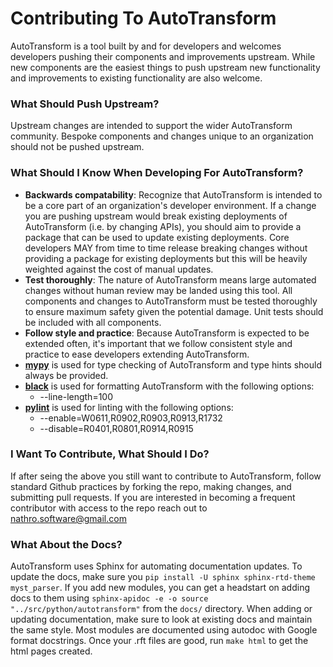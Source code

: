 # **Contributing To AutoTransform**

AutoTransform is a tool built by and for developers and welcomes developers pushing their components and improvements upstream. While new components are the easiest things to push upstream new functionality and improvements to existing functionality are also welcome.

### **What Should Push Upstream?**

Upstream changes are intended to support the wider AutoTransform community. Bespoke components and changes unique to an organization should not be pushed upstream.

### **What Should I Know When Developing For AutoTransform?**

- **Backwards compatability**: Recognize that AutoTransform is intended to be a core part of an organization's developer environment. If a change you are pushing upstream would break existing deployments of AutoTransform (i.e. by changing APIs), you should aim to provide a package that can be used to update existing deployments. Core developers MAY from time to time release breaking changes without providing a package for existing deployments but this will be heavily weighted against the cost of manual updates.
- **Test thoroughly**: The nature of AutoTransform means large automated changes without human review may be landed using this tool. All components and changes to AutoTransform must be tested thoroughly to ensure maximum safety given the potential damage. Unit tests should be included with all components.
- **Follow style and practice**: Because AutoTransform is expected to be extended often, it's important that we follow consistent style and practice to ease developers extending AutoTransform.
 - [**mypy**](https://pypi.org/project/mypy/) is used for type checking of AutoTransform and type hints should always be provided. 
 - [**black**](https://pypi.org/project/black/) is used for formatting AutoTransform with the following options:
   - --line-length=100
 - [**pylint**](https://pypi.org/project/pylint/) is used for linting with the following options:
   - --enable=W0611,R0902,R0903,R0913,R1732
   - --disable=R0401,R0801,R0914,R0915

### **I Want To Contribute, What Should I Do?**

If after seing the above you still want to contribute to AutoTransform, follow standard Github practices by forking the repo, making changes, and submitting pull requests. If you are interested in becoming a frequent contributor with access to the repo reach out to nathro.software@gmail.com

### **What About the Docs?**

AutoTransform uses Sphinx for automating documentation updates. To update the docs, make sure you `pip install -U sphinx sphinx-rtd-theme myst_parser`. If you add new modules, you can get a headstart on adding docs to them using `sphinx-apidoc -e -o source "../src/python/autotransform"` from the `docs/` directory. When adding or updating documentation, make sure to look at existing docs and maintain the same style. Most modules are documented using autodoc with Google format docstrings. Once your .rft files are good, run `make html` to get the html pages created.